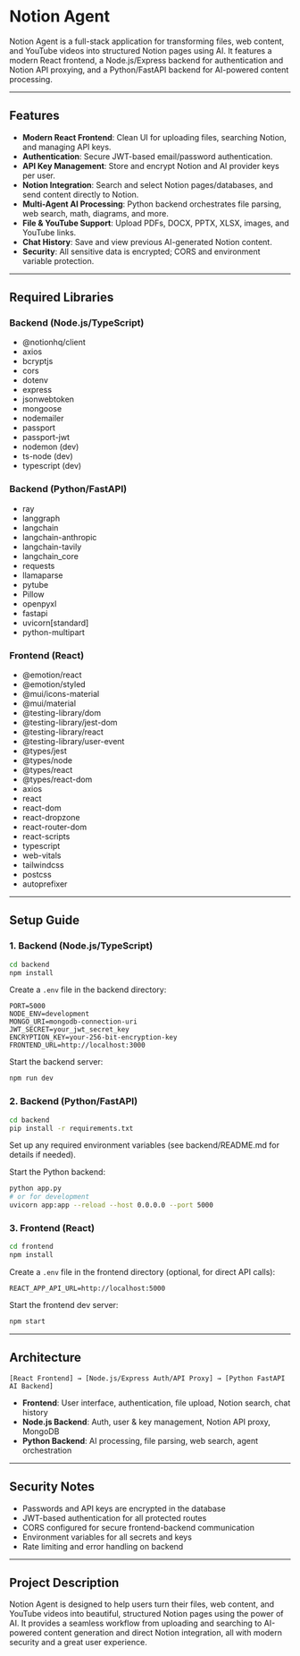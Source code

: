 # Notion Agent

Notion Agent is a full-stack application for transforming files, web content, and YouTube videos into structured Notion pages using AI. It features a modern React frontend, a Node.js/Express backend for authentication and Notion API proxying, and a Python/FastAPI backend for AI-powered content processing.

---

## Features
- **Modern React Frontend**: Clean UI for uploading files, searching Notion, and managing API keys.
- **Authentication**: Secure JWT-based email/password authentication.
- **API Key Management**: Store and encrypt Notion and AI provider keys per user.
- **Notion Integration**: Search and select Notion pages/databases, and send content directly to Notion.
- **Multi-Agent AI Processing**: Python backend orchestrates file parsing, web search, math, diagrams, and more.
- **File & YouTube Support**: Upload PDFs, DOCX, PPTX, XLSX, images, and YouTube links.
- **Chat History**: Save and view previous AI-generated Notion content.
- **Security**: All sensitive data is encrypted; CORS and environment variable protection.

---

## Required Libraries

### Backend (Node.js/TypeScript)
- @notionhq/client
- axios
- bcryptjs
- cors
- dotenv
- express
- jsonwebtoken
- mongoose
- nodemailer
- passport
- passport-jwt
- nodemon (dev)
- ts-node (dev)
- typescript (dev)

### Backend (Python/FastAPI)
- ray
- langgraph
- langchain
- langchain-anthropic
- langchain-tavily
- langchain_core
- requests
- llamaparse
- pytube
- Pillow
- openpyxl
- fastapi
- uvicorn[standard]
- python-multipart

### Frontend (React)
- @emotion/react
- @emotion/styled
- @mui/icons-material
- @mui/material
- @testing-library/dom
- @testing-library/jest-dom
- @testing-library/react
- @testing-library/user-event
- @types/jest
- @types/node
- @types/react
- @types/react-dom
- axios
- react
- react-dom
- react-dropzone
- react-router-dom
- react-scripts
- typescript
- web-vitals
- tailwindcss
- postcss
- autoprefixer

---

## Setup Guide

### 1. Backend (Node.js/TypeScript)

```bash
cd backend
npm install
```

Create a `.env` file in the backend directory:
```
PORT=5000
NODE_ENV=development
MONGO_URI=mongodb-connection-uri
JWT_SECRET=your_jwt_secret_key
ENCRYPTION_KEY=your-256-bit-encryption-key
FRONTEND_URL=http://localhost:3000
```

Start the backend server:
```bash
npm run dev
```

### 2. Backend (Python/FastAPI)

```bash
cd backend
pip install -r requirements.txt
```

Set up any required environment variables (see backend/README.md for details if needed).

Start the Python backend:
```bash
python app.py
# or for development
uvicorn app:app --reload --host 0.0.0.0 --port 5000
```

### 3. Frontend (React)

```bash
cd frontend
npm install
```

Create a `.env` file in the frontend directory (optional, for direct API calls):
```
REACT_APP_API_URL=http://localhost:5000
```

Start the frontend dev server:
```bash
npm start
```

---

## Architecture

```
[React Frontend] → [Node.js/Express Auth/API Proxy] → [Python FastAPI AI Backend]
```
- **Frontend**: User interface, authentication, file upload, Notion search, chat history
- **Node.js Backend**: Auth, user & key management, Notion API proxy, MongoDB
- **Python Backend**: AI processing, file parsing, web search, agent orchestration

---

## Security Notes
- Passwords and API keys are encrypted in the database
- JWT-based authentication for all protected routes
- CORS configured for secure frontend-backend communication
- Environment variables for all secrets and keys
- Rate limiting and error handling on backend

---

## Project Description

Notion Agent is designed to help users turn their files, web content, and YouTube videos into beautiful, structured Notion pages using the power of AI. It provides a seamless workflow from uploading and searching to AI-powered content generation and direct Notion integration, all with modern security and a great user experience.
